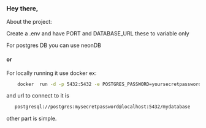 <h3>Hey there,</h3>
<p>About the project:</p>

Create a .env and have
PORT and DATABASE_URL these to variable only

For postgres DB you can use neonDB

<h4>or</h4> 
For locally running it use docker
ex:

```bash
    docker  run -d -p 5432:5432 -e POSTGRES_PASSWORD=yoursecretpassword postgres
```

and url to connect to it is

```bash
   postgresql://postgres:mysecretpassword@localhost:5432/mydatabase
```

other part is simple.

